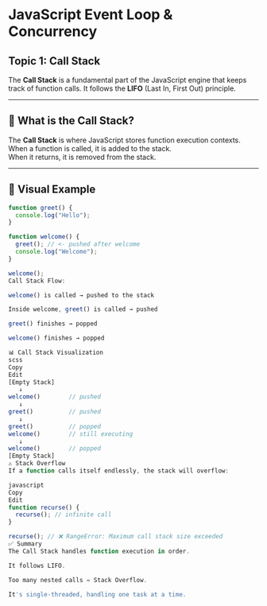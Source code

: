 # JavaScript Event Loop & Concurrency  
## Topic 1: Call Stack

The **Call Stack** is a fundamental part of the JavaScript engine that keeps track of function calls. It follows the **LIFO** (Last In, First Out) principle.

---

## 🔹 What is the Call Stack?

The **Call Stack** is where JavaScript stores function execution contexts.  
When a function is called, it is added to the stack.  
When it returns, it is removed from the stack.

---

## 🔧 Visual Example

```javascript
function greet() {
  console.log("Hello");
}

function welcome() {
  greet(); // <- pushed after welcome
  console.log("Welcome");
}

welcome();
Call Stack Flow:

welcome() is called → pushed to the stack

Inside welcome, greet() is called → pushed

greet() finishes → popped

welcome() finishes → popped

📊 Call Stack Visualization
scss
Copy
Edit
[Empty Stack]
   ↓
welcome()        // pushed
   ↓
greet()          // pushed
   ↓
greet()          // popped
welcome()        // still executing
   ↓
welcome()        // popped
[Empty Stack]
⚠️ Stack Overflow
If a function calls itself endlessly, the stack will overflow:

javascript
Copy
Edit
function recurse() {
  recurse(); // infinite call
}

recurse(); // ❌ RangeError: Maximum call stack size exceeded
✅ Summary
The Call Stack handles function execution in order.

It follows LIFO.

Too many nested calls = Stack Overflow.

It's single-threaded, handling one task at a time.